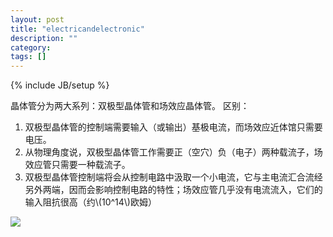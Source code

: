 ```yaml
---
layout: post
title: "electricandelectronic"
description: ""
category: 
tags: []
---
```

{% include JB/setup %}


<script type="text/javascript" src="http://cdn.mathjax.org/mathjax/latest/MathJax.js?config=default"></script>

晶体管分为两大系列：双极型晶体管和场效应晶体管。
区别：
1. 双极型晶体管的控制端需要输入（或输出）基极电流，而场效应近体馆只需要电压。
2. 从物理角度说，双极型晶体管工作需要正（空穴）负（电子）两种载流子，场效应管只需要一种载流子。
3. 双极型晶体管控制端将会从控制电路中汲取一个小电流，它与主电流汇合流经另外两端，因而会影响控制电路的特性；场效应管几乎没有电流流入，它们的输入阻抗很高（约\\(10^14\\)欧姆）

<img src="http://www.forkosh.com/mathtex.cgi? \Large x=\frac{-b\pm\sqrt{b^2-4ac}}{2a}">
